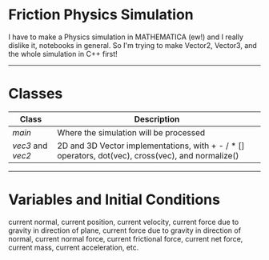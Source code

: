 # Friction Physics Simulation

I have to make a Physics simulation in MATHEMATICA (ew!) and I really dislike it, notebooks in general.
So I'm trying to make Vector2, Vector3, and the whole simulation in C++ first!

---

# Classes

| Class | Description |
| --- | --- |
| *main* | Where the simulation will be processed |
| *vec3* and *vec2* | 2D and 3D Vector implementations, with + - / \* \[] operators, dot(vec), cross(vec), and normalize() |

---

# Variables and Initial Conditions

current normal,
current position,
current velocity,
current force due to gravity in direction of plane,
current force due to gravity in direction of normal,
current normal force,
current frictional force,
current net force,
current mass,
current acceleration,
etc.
